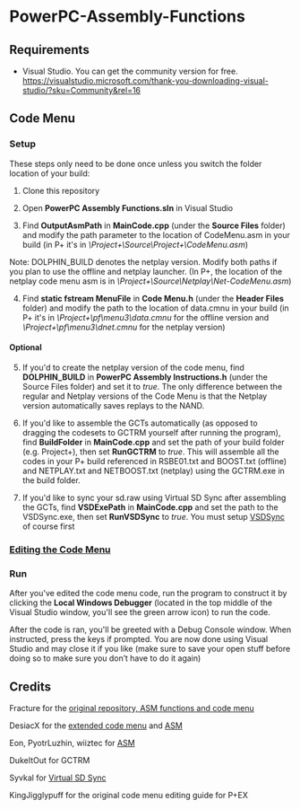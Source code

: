 # PowerPC-Assembly-Functions

## Requirements
- Visual Studio. You can get the community version for free. https://visualstudio.microsoft.com/thank-you-downloading-visual-studio/?sku=Community&rel=16

## Code Menu

### Setup 

These steps only need to be done once unless you switch the folder location of your build:

1. Clone this repository

2. Open **PowerPC Assembly Functions.sln** in Visual Studio

3. Find **OutputAsmPath** in **MainCode.cpp** (under the **Source Files** folder) and modify the path parameter to the location of CodeMenu.asm in your build (in P+ it's in *\Project+\Source\Project+\CodeMenu.asm*)

Note: DOLPHIN_BUILD denotes the netplay version. Modify both paths if you plan to use the offline and netplay launcher. (In P+, the location of the netplay code menu asm is in *\Project+\Source\Netplay\Net-CodeMenu.asm*)

4. Find **static fstream MenuFile** in **Code Menu.h** (under the **Header Files** folder) and modify the path to the location of data.cmnu in your build (in P+ it's in *\Project+\pf\menu3\data.cmnu* for the offline version and *\Project+\pf\menu3\dnet.cmnu* for the netplay version)

#### Optional

5. If you'd to create the netplay version of the code menu, find **DOLPHIN_BUILD** in **PowerPC Assembly Instructions.h** (under the Source Files folder) and set it to *true*. The only difference between the regular and Netplay versions of the Code Menu is that the Netplay version automatically saves replays to the NAND.

6. If you'd like to assemble the GCTs automatically (as opposed to dragging the codesets to GCTRM yourself after running the program), find **BuildFolder** in **MainCode.cpp** and set the path of your build folder (e.g. Project+), then set **RunGCTRM** to *true*. This will assemble all the codes in your P+ build referenced in RSBE01.txt and BOOST.txt (offline) and NETPLAY.txt and NETBOOST.txt (netplay) using the GCTRM.exe in the build folder.

7. If you'd like to sync your sd.raw using Virtual SD Sync after assembling the GCTs, find **VSDExePath** in **MainCode.cpp** and set the path to the VSDSync.exe, then set **RunVSDSync** to *true*. You must setup [VSDSync](http://forums.kc-mm.com/index.php?topic=79470) of course first

### [Editing the Code Menu](Code%20Menu%20Editing.md)


### Run

After you've edited the code menu code, run the program to construct it by clicking the **Local Windows Debugger** (located in the top middle of the Visual Studio window, you'll see the green arrow icon) to run the code.

After the code is ran, you'll be greeted with a Debug Console window. When instructed, press the keys if prompted. You are now done using Visual Studio and may close it if you like (make sure to save your open stuff before doing so to make sure you don’t have to do it again)

## Credits

Fracture for the [original repository, ASM functions and code menu](https://github.com/Fracture17/PowerPC-Assembly-Functions)

DesiacX for the [extended code menu](https://github.com/DesiacX/PowerPC-Assembly-Functions) and [ASM](GCTRM%20Codes)

Eon, PyotrLuzhin, wiiztec for [ASM](GCTRM%20Codes)

DukeItOut for GCTRM

Syvkal for [Virtual SD Sync](http://forums.kc-mm.com/index.php?topic=79470)

KingJigglypuff for the original code menu editing guide for P+EX
